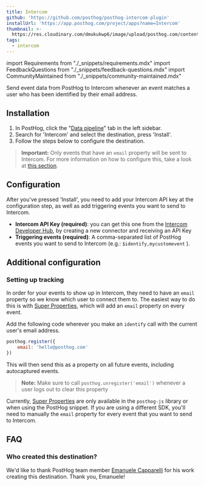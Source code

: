 ```yaml
---
title: Intercom
github: 'https://github.com/posthog/posthog-intercom-plugin'
installUrl: 'https://app.posthog.com/project/apps?name=Intercom'
thumbnail: >-
  https://res.cloudinary.com/dmukukwp6/image/upload/posthog.com/contents/cdp/thumbnails/intercom.png
tags:
  - intercom
---
```


import Requirements from "./_snippets/requirements.mdx"
import FeedbackQuestions from "./_snippets/feedback-questions.mdx"
import CommunityMaintained from "./_snippets/community-maintained.mdx"

Send event data from PostHog to Intercom whenever an event matches a user who has been identified by their email address.

<Requirements />

## Installation

1. In PostHog, click the "[Data pipeline](https://us.posthog.com/apps)" tab in the left sidebar.
2. Search for 'Intercom' and select the destination, press 'Install'.
3. Follow the steps below to configure the destination.

> **Important:** Only events that have an `email` property will be sent to Intercom. For more information on how to configure this, take a look at [this section](#setting-up-tracking).

## Configuration

After you've pressed 'Install', you need to add your Intercom API key at the configuration step, as well as add triggering events you want to send to Intercom.

-   **Intercom API Key (required)**: you can get this one from the [Intercom Developer Hub](https://developers.intercom.com/building-apps/), by creating a new connector and receiving an API Key
-   **Triggering events (required)**: A comma-separated list of PostHog events you want to send to Intercom (e.g.: `$identify,mycustomevent` ).

## Additional configuration

<AppParameters />

### Setting up tracking

In order for your events to show up in Intercom, they need to have an `email` property so we know which user to connect them to.
The easiest way to do this is with [Super Properties](/docs/integrate/client/js#super-properties), which will add an `email` property on every event.

Add the following code wherever you make an `identify` call with the current user's email address.

```js
posthog.register({
    email: 'hello@posthog.com'
})
```

This will then send this as a property on all future events, including autocaptured events.

> **Note:** Make sure to call `posthog.unregister('email')` whenever a user logs out to clear this property

Currently, [Super Properties](/docs/integrate/client/js#super-properties) are only available in the `posthog-js` library or when using the PostHog snippet.
If you are using a different SDK, you'll need to manually the `email` property for every event that you want to send to Intercom.

## FAQ

### Who created this destination?

We'd like to thank PostHog team member [Emanuele Capparelli](https://github.com/kappa90) for his work creating this destination. Thank you, Emanuele!

<CommunityMaintained />

<FeedbackQuestions />
